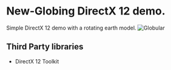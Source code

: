 


# New-Globing DirectX 12 demo. 
Simple DirectX 12 demo with a rotating earth model.
![Globular](https://github.com/Blitzdude/New-Globing/master/docs/clip1.PNG)
## Third Party libraries
- DirectX 12 Toolkit 
